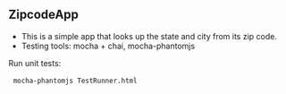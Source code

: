 ## ZipcodeApp
* This is a simple app that looks up the state and city from its zip code.
* Testing tools: mocha + chai, mocha-phantomjs
<p>
Run unit tests:
<pre> <code>mocha-phantomjs TestRunner.html
</code></pre>
</p>

